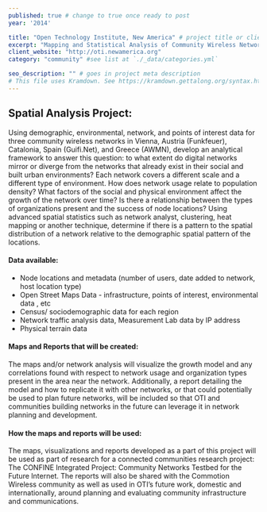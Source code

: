 ```yaml
---
published: true # change to true once ready to post
year: '2014'

title: "Open Technology Institute, New America" # project title or client name
excerpt: "Mapping and Statistical Analysis of Community Wireless Networks" # shows on project list page
client_website: "http://oti.newamerica.org"
category: "community" #see list at `./_data/categories.yml`

seo_description: "" # goes in project meta description
# This file uses Kramdown. See https://kramdown.gettalong.org/syntax.html for syntax
---
```


## Spatial Analysis Project:
Using demographic, environmental, network, and points of interest data for three community wireless networks in Vienna, Austria (Funkfeuer), Catalonia, Spain (Guifi.Net), and Greece (AWMN), develop an analytical framework to answer this question: to what extent do digital networks mirror or diverge from the networks that already exist in their social and built urban environments? Each network covers a different scale and a different type of environment. How does network usage relate to population density? What factors of the social and physical environment affect the growth of the network over time? Is there a relationship between the types of organizations present and the success of node locations? Using advanced spatial statistics such as network analyst, clustering, heat mapping or another technique, determine if there is a pattern to the spatial distribution of a network relative to the demographic spatial pattern of the locations.

#### Data available:
- Node locations and metadata (number of users, date added to network, host location type)
- Open Street Maps Data - infrastructure, points of interest, environmental data , etc
- Census/ sociodemographic data for each region
- Network traffic analysis data, Measurement Lab data by IP address
- Physical terrain data

#### Maps and Reports that will be created:
The maps and/or network analysis will visualize the growth model and any correlations found with respect to network usage and organization types present in the area near the network. Additionally, a report detailing the model and how to replicate it with other networks, or that could potentially be used to plan future networks, will be included so that OTI and communities building networks in the future can leverage it in network planning and development.

#### How the maps and reports will be used:
The maps, visualizations and reports developed as a part of this project will be used as part of research for a connected communities research project: The CONFINE Integrated Project: Community Networks Testbed for the Future Internet. The reports will also be shared with the Commotion Wireless community as well as used in OTI’s future work, domestic and internationally, around planning and evaluating community infrastructure and communications.

